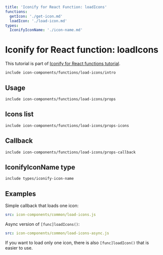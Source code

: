 ```yaml
title: 'Iconify for React Function: loadIcons'
functions:
  getIcon: './get-icon.md'
  loadIcon: './load-icon.md'
types:
  IconifyIconName: './icon-name.md'
```

# Iconify for React function: loadIcons

This tutorial is part of [Iconify for React functions tutorial](./index.md#functions).

`include icon-components/functions/load-icons/intro`

## Usage

`include icon-components/functions/load-icons/props`

## Icons list

`include icon-components/functions/load-icons/props-icons`

## Callback

`include icon-components/functions/load-icons/props-callback`

## IconifyIconName type

`include types/iconify-icon-name`

## Examples

Simple callback that loads one icon:

```yaml
src: icon-components/common/load-icons.js
```

Async version of `[func]loadIcons()`:

```yaml
src: icon-components/common/load-icons-async.js
```

If you want to load only one icon, there is also `[func]loadIcon()` that is easier to use.
